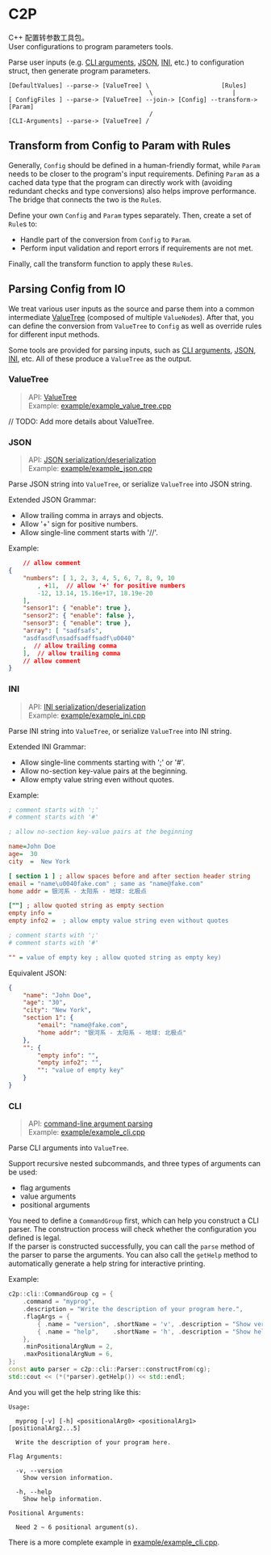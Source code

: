 # C2P

C++ 配置转参数工具包。  
User configurations to program parameters tools.

Parse user inputs (e.g. [CLI arguments](#cli), [JSON](#json), [INI](#ini), etc.) to configuration struct, then generate program parameters.

```
[DefaultValues] --parse-> [ValueTree] \                    [Rules]
                                       \                      |
[ ConfigFiles ] --parse-> [ValueTree] --join-> [Config] --transform-> [Param]
                                       /
[CLI-Arguments] --parse-> [ValueTree] /
```

## Transform from Config to Param with Rules

Generally, `Config` should be defined in a human-friendly format, while `Param` needs to be closer to the program's input requirements. Defining `Param` as a cached data type that the program can directly work with (avoiding redundant checks and type conversions) also helps improve performance. The bridge that connects the two is the `Rule`s.

Define your own `Config` and `Param` types separately. Then, create a set of `Rule`s to:

- Handle part of the conversion from `Config` to `Param`.
- Perform input validation and report errors if requirements are not met.

Finally, call the transform function to apply these `Rule`s.

## Parsing Config from IO

We treat various user inputs as the source and parse them into a common intermediate [ValueTree](#valuetree) (composed of multiple `ValueNode`s). After that, you can define the conversion from `ValueTree` to `Config` as well as override rules for different input methods.

Some tools are provided for parsing inputs, such as [CLI arguments](#cli), [JSON](#json), [INI](#ini), etc. All of these produce a `ValueTree` as the output.

### ValueTree

> API: [ValueTree](include/c2p/value_tree.hpp)  
> Example: [example/example_value_tree.cpp](example/example_value_tree.cpp)

// TODO: Add more details about ValueTree.

### JSON

> API: [JSON serialization/deserialization](include/c2p/json.hpp)  
> Example: [example/example_json.cpp](example/example_json.cpp)

Parse JSON string into `ValueTree`, or serialize `ValueTree` into JSON string.

Extended JSON Grammar:
- Allow trailing comma in arrays and objects.
- Allow '+' sign for positive numbers.
- Allow single-line comment starts with '//'.

Example:

```json
    // allow comment
{
    "numbers": [ 1, 2, 3, 4, 5, 6, 7, 8, 9, 10
        , +11,  // allow '+' for positive numbers
        -12, 13.14, 15.16e+17, 18.19e-20
    ],
    "sensor1": { "enable": true },
    "sensor2": { "enable": false },
    "sensor3": { "enable": true },
    "array": [ "sadfsafs",    
    "asdfasdf\nsadfsadffsadf\u0040"
    ,  // allow trailing comma
    ],  // allow trailing comma
    // allow comment
}
```

### INI

> API: [INI serialization/deserialization](include/c2p/ini.hpp)  
> Example: [example/example_ini.cpp](example/example_ini.cpp)

Parse INI string into `ValueTree`, or serialize `ValueTree` into INI string.

Extended INI Grammar:
- Allow single-line comments starting with ';' or '#'.
- Allow no-section key-value pairs at the beginning.
- Allow empty value string even without quotes.

Example:

```ini
; comment starts with ';'
# comment starts with '#'

; allow no-section key-value pairs at the beginning

name=John Doe
age=  30
city  =  New York   

[ section 1 ] ; allow spaces before and after section header string
email = "name\u0040fake.com" ; same as "name@fake.com"
home addr = 银河系 - 太阳系 - 地球: 北极点   

[""] ; allow quoted string as empty section
empty info =
empty info2 =  ; allow empty value string even without quotes

; comment starts with ';'
# comment starts with '#'

"" = value of empty key ; allow quoted string as empty key)
```

Equivalent JSON:
```json
{
    "name": "John Doe",
    "age": "30",
    "city": "New York",
    "section 1": {
        "email": "name@fake.com",
        "home addr": "银河系 - 太阳系 - 地球: 北极点"
    },
    "": {
        "empty info": "",
        "empty info2": "",
        "": "value of empty key"
    }
}
```

### CLI

> API: [command-line argument parsing](include/c2p/cli.hpp)  
> Example: [example/example_cli.cpp](example/example_cli.cpp)

Parse CLI arguments into `ValueTree`.

Support recursive nested subcommands, and three types of arguments can be used:

- flag arguments
- value arguments
- positional arguments

You need to define a `CommandGroup` first, which can help you construct a CLI parser. The construction process will check whether the configuration you defined is legal.  
If the parser is constructed successfully, you can call the `parse` method of the parser to parse the arguments. You can also call the `getHelp` method to automatically generate a help string for interactive printing.

Example:

```cpp
c2p::cli::CommandGroup cg = {
    .command = "myprog",
    .description = "Write the description of your program here.",
    .flagArgs = {
        { .name = "version", .shortName = 'v', .description = "Show version information." },
        { .name = "help",    .shortName = 'h', .description = "Show help information."    },
    },
    .minPositionalArgNum = 2,
    .maxPositionalArgNum = 6,
};
const auto parser = c2p::cli::Parser::constructFrom(cg);
std::cout << (*(*parser).getHelp()) << std::endl;
```

And you will get the help string like this:

```shell
Usage:

  myprog [-v] [-h] <positionalArg0> <positionalArg1> [positionalArg2...5]

  Write the description of your program here.

Flag Arguments:

  -v, --version
    Show version information.

  -h, --help
    Show help information.

Positional Arguments:

  Need 2 ~ 6 positional argument(s).
```

There is a more complete example in [example/example_cli.cpp](example/example_cli.cpp).
